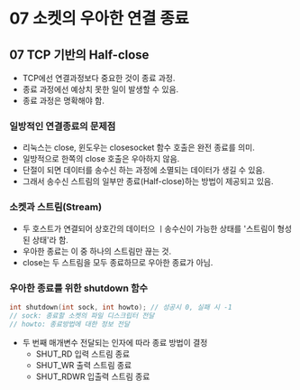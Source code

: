 # 07 소켓의 우아한 연결 종료

## 07 TCP 기반의 Half-close

* TCP에선 연결과정보다 중요한 것이 종료 과정.
* 종료 과정에선 예상치 못한 일이 발생할 수 있음.
* 종료 과정은 명확해야 함.

### 일방적인 연결종료의 문제점

* 리눅스는 close, 윈도우는 closesocket 함수 호출은 완전 종료를 의미.
* 일방적으로 한쪽의 close 호출은 우아하지 않음.
* 단절이 되면 데이터를 송수신 하는 과정에 소멸되는 데이터가 생길 수 있음.
* 그래서 송수신 스트림의 일부만 종료(Half-close)하는 방법이 제공되고 있음.

### 소켓과 스트림(Stream)

* 두 호스트가 연결되어 상호간의 데이터으 ㅣ송수신이 가능한 상태를 '스트림이 형성된 상태'라 함.
* 우아한 종료는 이 중 하나의 스트림만 끊는 것.
* close는 두 스트림을 모두 종료하므로 우아한 종료가 아님.

### 우아한 종료를 위한 shutdown 함수

```cpp
int shutdown(int sock, int howto); // 성공시 0, 실패 시 -1
// sock: 종료할 소켓의 파일 디스크립터 전달
// howto: 종료방법에 대한 정보 전달
```

* 두 번째 매개변수 전달되는 인자에 따라 종료 방법이 결정
    + SHUT_RD 입력 스트림 종료
    + SHUT_WR 출력 스트림 종료
    + SHUT_RDWR 입출력 스트림 종료
